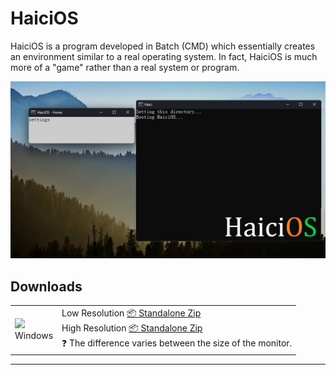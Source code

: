# HaiciOS
HaiciOS is a program developed in Batch (CMD) which essentially creates an environment similar to a real operating system. In fact, HaiciOS is much more of a "game" rather than a real system or program.

![Screenshot](https://raw.githubusercontent.com/christian2608/HaiciOS/main/screenshot.png)

## Downloads

<table class="is-fullwidth">
</thead>
<tbody>
</tbody>
  <tr>
    <td>
      <img src="./.github/images/windows.png" width="24"><br />
      Windows
    </td>
    <td>
      <span>Low Resolution</span>
      <a href="https://github.com/felixrieseberg/macintosh.js/releases/download/v1.2.0/macintosh.js-win32-ia32-1.2.0.zip">
        📦 Standalone Zip
      </a>
      <br />
      <span>High Resolution</span>
      <a href="https://github.com/felixrieseberg/macintosh.js/releases/download/v1.2.0/macintosh.js-win32-x64-1.2.0.zip">
        📦 Standalone Zip
      </a><br />
      <span>
        ❓ The difference varies between the size of the monitor.
      </span>
    </td>
  </tr>
</table>

<hr />
